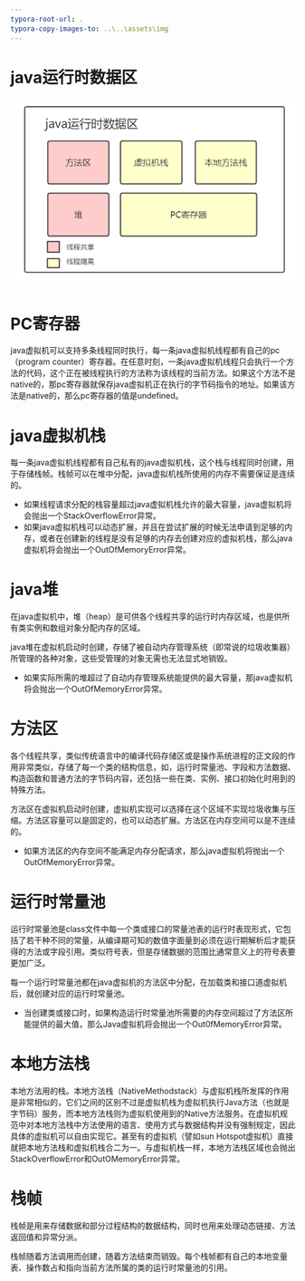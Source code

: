 ```yaml
---
typora-root-url: .
typora-copy-images-to: ..\..\assets\img
---
```


# java运行时数据区

![java运行时数据区](/../../assets/img/clip_image001-1561884062200.png)

# PC寄存器

java虚拟机可以支持多条线程同时执行，每一条java虚拟机线程都有自己的pc（program counter）寄存器。在任意时刻，一条java虚拟机线程只会执行一个方法的代码，这个正在被线程执行的方法称为该线程的当前方法。如果这个方法不是native的，那pc寄存器就保存java虚拟机正在执行的字节码指令的地址。如果该方法是native的，那么pc寄存器的值是undefined。

# java虚拟机栈

 

每一条java虚拟机线程都有自己私有的java虚拟机栈，这个栈与线程同时创建，用于存储栈帧。栈帧可以在堆中分配，java虚拟机栈所使用的内存不需要保证是连续的。

 

- 如果线程请求分配的栈容量超过java虚拟机栈允许的最大容量，java虚拟机将会抛出一个StackOverflowError异常。
- 如果java虚拟机栈可以动态扩展，并且在尝试扩展的时候无法申请到足够的内存，或者在创建新的线程是没有足够的内存去创建对应的虚拟机栈，那么java虚拟机将会抛出一个OutOfMemoryError异常。

 

# java堆

 在java虚拟机中，堆（heap）是可供各个线程共享的运行时内存区域，也是供所有类实例和数组对象分配内存的区域。

java堆在虚拟机启动时创建，存储了被自动内存管理系统（即常说的垃圾收集器）所管理的各种对象，这些受管理的对象无需也无法显式地销毁。

- 如果实际所需的堆超过了自动内存管理系统能提供的最大容量，那java虚拟机将会抛出一个OutOfMemoryError异常。

# 方法区

各个线程共享，类似传统语言中的编译代码存储区或是操作系统进程的正文段的作用非常类似，存储了每一个类的结构信息，如，运行时常量池、字段和方法数据、构造函数和普通方法的字节码内容，还包括一些在类、实例、接口初始化时用到的特殊方法。

 

方法区在虚拟机启动时创建，虚拟机实现可以选择在这个区域不实现垃圾收集与压缩。方法区容量可以是固定的，也可以动态扩展。方法区在内存空间可以是不连续的。

 

- 如果方法区的内存空间不能满足内存分配请求，那么java虚拟机将抛出一个OutOfMemoryError异常。

# 运行时常量池

运行时常量池是class文件中每一个类或接口的常量池表的运行时表现形式，它包括了若干种不同的常量，从编译期可知的数值字面量到必须在运行期解析后才能获得的方法或字段引用。类似符号表，但是存储数据的范围比通常意义上的符号表要更加广泛。

每一个运行时常量池都在java虚拟机的方法区中分配，在加载类和接口道虚拟机后，就创建对应的运行时常量池。

- 当创建类或接口时，如果构造运行时常量池所需要的内存空间超过了方法区所能提供的最大值，那么Java虚拟机将会抛出一个Out0fMemoryError异常。

 

# 本地方法栈

本地方法用的栈。本地方法栈（NativeMethodstack）与虚拟机栈所发挥的作用是非常相似的，它们之间的区别不过是虚拟机栈为虚拟机执行Java方法（也就是字节码）服务，而本地方法栈则为虚拟机使用到的Native方法服务。在虚拟机规范中对本地方法栈中方法使用的语言、使用方式与数据结构并没有强制规定，因此具体的虚拟机可以自由实现它。甚至有的虚拟机（譬如sun Hotspot虚拟机）直接就把本地方法栈和虚拟机栈合二为一。与虚拟机栈一样，本地方法栈区域也会抛出StackOverflowError和OutOMemoryError异常。

 

# 栈帧

栈帧是用来存储数据和部分过程结构的数据结构，同时也用来处理动态链接、方法返回值和异常分派。

栈帧随着方法调用而创建，随着方法结束而销毁。每个栈帧都有自己的本地变量表、操作数占和指向当前方法所属的类的运行时常量池的引用。

